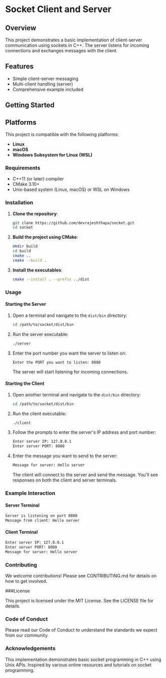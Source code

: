 # Socket Client and Server

## Overview
This project demonstrates a basic implementation of client-server communication using sockets in C++. The server listens for incoming connections and exchanges messages with the client.

## Features
- Simple client-server messaging
- Multi-client handling (server)
- Comprehensive example included

## Getting Started

## Platforms 

This project is compatible with the following platforms: 
- **Linux**
- **macOS**
- **Windows Subsystem for Linux (WSL)**

### Requirements
* C++11 (or later) compiler
* CMake 3.10+
* Unix-based system (Linux, macOS) or WSL on Windows

### Installation

1. **Clone the repository**:
    ```sh
    git clone https://github.com/devrajeshthapa/socket.git
    cd socket
    ```

2. **Build the project using CMake**:
    ```sh
    mkdir build
    cd build
    cmake ..
    cmake --build .
    ```

3. **Install the executables**:
    ```sh
    cmake --install . --prefix ../dist
    ```

### Usage

#### Starting the Server
1. Open a terminal and navigate to the `dist/bin` directory:
    ```sh
    cd /path/to/socket/dist/bin
    ```

2. Run the server executable:
    ```sh
    ./server
    ```

3. Enter the port number you want the server to listen on:
    ```sh
    Enter the PORT you want to listen: 8080
    ```
    The server will start listening for incoming connections.

#### Starting the Client
1. Open another terminal and navigate to the `dist/bin` directory:
    ```sh
    cd /path/to/socket/dist/bin
    ```

2. Run the client executable:
    ```sh
    ./client
    ```

3. Follow the prompts to enter the server's IP address and port number:
    ```sh
    Enter server IP: 127.0.0.1
    Enter server PORT: 8080
    ```

4. Enter the message you want to send to the server:
    ```sh
    Message for server: Hello server
    ```
    The client will connect to the server and send the message. You'll see responses on both the client and server terminals.

### Example Interaction

#### Server Terminal
```sh
Server is listening on port 8080
Message from client: Hello server
```

#### Client Terminal
```sh
Enter server IP: 127.0.0.1
Enter server PORT: 8080
Message for server: Hello server
```

### Contributing

We welcome contributions! Please see CONTRIBUTING.md for details on how to get involved.

###License

This project is licensed under the MIT License. See the LICENSE file for details.

### Code of Conduct

Please read our Code of Conduct to understand the standards we expect from our community.

### Acknowledgements

This implementation demonstrates basic socket programming in C++ using Unix APIs. Inspired by various online resources and tutorials on socket programming.
